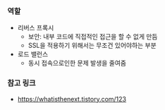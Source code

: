 ### 역할
- 리버스 프록시
  - 보안: 내부 코드에 직접적인 접근을 할 수 없게 만듬
  - SSL을 적용하기 위해서는 무조건 있어야하는 부분
- 로드 밸런스
  - 동시 접속으로인한 문제 발생을 줄여줌


### 참고 링크
- https://whatisthenext.tistory.com/123